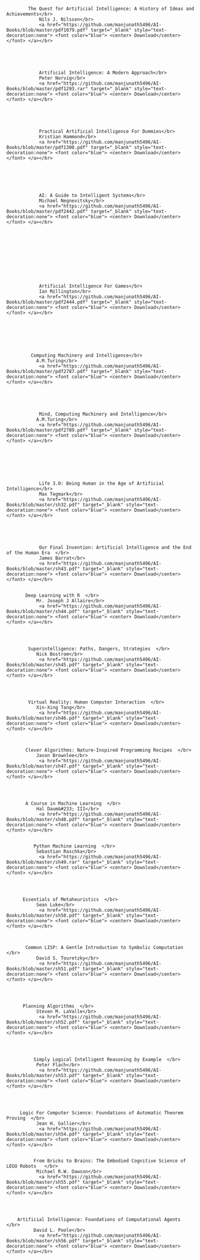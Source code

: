 

            The Quest for Artificial Intelligence: A History of Ideas and Achievements</br>
                Nils J. Nilsson</br>
                <a href="https://github.com/manjunath5496/AI-Books/blob/master/pdf1079.pdf" target="_blank" style="text-decoration:none"> <font color="blue"> <center> Download</center></font> </a></br>
                
            
           
             
                 
                Artificial Intelligence: A Modern Approach</br>
                Peter Norvig</br>
                <a href="https://github.com/manjunath5496/AI-Books/blob/master/pdf1293.rar" target="_blank" style="text-decoration:none"> <font color="blue"> <center> Download</center></font> </a></br>
                
            
           
             
               
                Practical Artificial Intelligence For Dummies</br>
                Kristian Hammond</br>
                <a href="https://github.com/manjunath5496/AI-Books/blob/master/pdf1300.pdf" target="_blank" style="text-decoration:none"> <font color="blue"> <center> Download</center></font> </a></br>
                
            
           
             
 

                AI: A Guide to Intelligent Systems</br>
                Michael Negnevitsky</br>
                <a href="https://github.com/manjunath5496/AI-Books/blob/master/pdf2442.pdf" target="_blank" style="text-decoration:none"> <font color="blue"> <center> Download</center></font> </a></br>
                
            
               

            

 
           
             


                Artificial Intelligence For Games</br>
                Ian Millington</br>
                <a href="https://github.com/manjunath5496/AI-Books/blob/master/pdf2444.pdf" target="_blank" style="text-decoration:none"> <font color="blue"> <center> Download</center></font> </a></br>
                
            
           
             

 
               
             Computing Machinery and Intelligence</br>
               A.M.Turing</br>
                <a href="https://github.com/manjunath5496/AI-Books/blob/master/pdf2787.pdf" target="_blank" style="text-decoration:none"> <font color="blue"> <center> Download</center></font> </a></br>
                
            
             

 
                Mind, Computing Machinery and Intelligence</br>
               A.M.Turing</br>
                <a href="https://github.com/manjunath5496/AI-Books/blob/master/pdf2789.pdf" target="_blank" style="text-decoration:none"> <font color="blue"> <center> Download</center></font> </a></br>
                
            


			

              
                Life 3.0: Being Human in the Age of Artificial Intelligence</br>
                Max Tegmark</br>
                <a href="https://github.com/manjunath5496/AI-Books/blob/master/sh32.pdf" target="_blank" style="text-decoration:none"> <font color="blue"> <center> Download</center></font> </a></br>
                
            
           
             
                 
                Our Final Invention: Artificial Intelligence and the End of the Human Era  </br>
                James Barrat</br>
                <a href="https://github.com/manjunath5496/AI-Books/blob/master/sh43.pdf" target="_blank" style="text-decoration:none"> <font color="blue"> <center> Download</center></font> </a></br>
                
            
           Deep Learning with R  </br>
               Mr. Joseph J Allaire</br>
                <a href="https://github.com/manjunath5496/AI-Books/blob/master/sh44.pdf" target="_blank" style="text-decoration:none"> <font color="blue"> <center> Download</center></font> </a></br>
                
            
           
		   
		    Superintelligence: Paths, Dangers, Strategies  </br>
               Nick Bostrom</br>
                <a href="https://github.com/manjunath5496/AI-Books/blob/master/sh45.pdf" target="_blank" style="text-decoration:none"> <font color="blue"> <center> Download</center></font> </a></br>
                
            
		   
		      
		    Virtual Reality: Human Computer Interaction  </br>
               Xin-Xing Tang</br>
                <a href="https://github.com/manjunath5496/AI-Books/blob/master/sh46.pdf" target="_blank" style="text-decoration:none"> <font color="blue"> <center> Download</center></font> </a></br>
                
            
		   
		   Clever Algorithms: Nature-Inspired Programming Recipes  </br>
               Jason Brownlee</br>
                <a href="https://github.com/manjunath5496/AI-Books/blob/master/sh47.pdf" target="_blank" style="text-decoration:none"> <font color="blue"> <center> Download</center></font> </a></br>
                
            
		   
		      
		   A Course in Machine Learning  </br>
               Hal Daum&#233; III</br>
                <a href="https://github.com/manjunath5496/AI-Books/blob/master/sh48.pdf" target="_blank" style="text-decoration:none"> <font color="blue"> <center> Download</center></font> </a></br>
                
            
		      Python Machine Learning  </br>
               Sebastian Raschka</br>
                <a href="https://github.com/manjunath5496/AI-Books/blob/master/sh49.rar" target="_blank" style="text-decoration:none"> <font color="blue"> <center> Download</center></font> </a></br>
                
            
		   
		      
		  Essentials of Metaheuristics  </br>
               Sean Luke</br>
                <a href="https://github.com/manjunath5496/AI-Books/blob/master/sh50.pdf" target="_blank" style="text-decoration:none"> <font color="blue"> <center> Download</center></font> </a></br>
                
		   
		   
		   Common LISP: A Gentle Introduction to Symbolic Computation  </br>
               David S. Touretzky</br>
                <a href="https://github.com/manjunath5496/AI-Books/blob/master/sh51.pdf" target="_blank" style="text-decoration:none"> <font color="blue"> <center> Download</center></font> </a></br>
                
            
		   
		      
		  Planning Algorithms  </br>
               Steven M. LaValle</br>
                <a href="https://github.com/manjunath5496/AI-Books/blob/master/sh52.pdf" target="_blank" style="text-decoration:none"> <font color="blue"> <center> Download</center></font> </a></br>
                
		   
		   
		   
		      Simply Logical Intelligent Reasoning by Example  </br>
               Peter Flach</br>
                <a href="https://github.com/manjunath5496/AI-Books/blob/master/sh53.pdf" target="_blank" style="text-decoration:none"> <font color="blue"> <center> Download</center></font> </a></br>
                
            
		   
		      
		 Logic For Computer Science: Foundations of Automatic Theorem Proving  </br>
               Jean H. Gallier</br>
                <a href="https://github.com/manjunath5496/AI-Books/blob/master/sh54.pdf" target="_blank" style="text-decoration:none"> <font color="blue"> <center> Download</center></font> </a></br>
                
		   
		      From Bricks to Brains: The Embodied Cognitive Science of LEGO Robots   </br>
               Michael R.W. Dawson</br>
                <a href="https://github.com/manjunath5496/AI-Books/blob/master/sh55.pdf" target="_blank" style="text-decoration:none"> <font color="blue"> <center> Download</center></font> </a></br>
                
            
		   
		      
		Artificial Intelligence: Foundations of Computational Agents  </br>
              David L. Poole</br>
                <a href="https://github.com/manjunath5496/AI-Books/blob/master/sh56.pdf" target="_blank" style="text-decoration:none"> <font color="blue"> <center> Download</center></font> </a></br>
                
		   
		   
		   
		   
		   
		   
		   
		   
             
